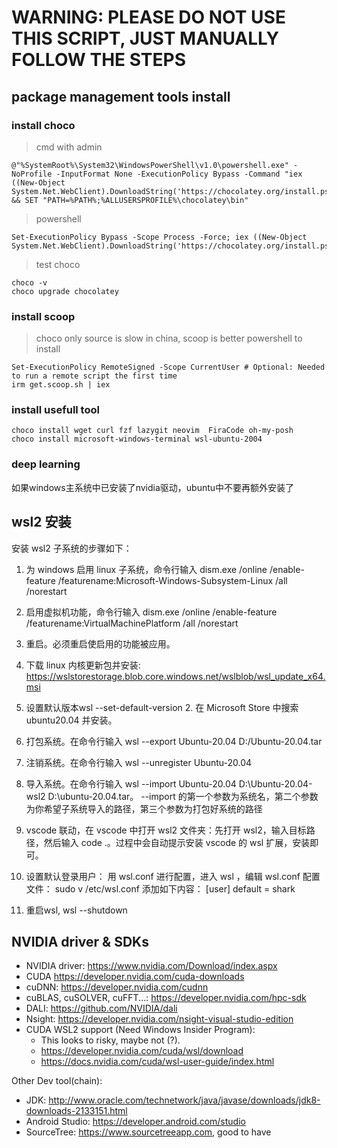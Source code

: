 
# WARNING: PLEASE DO NOT USE THIS SCRIPT, JUST MANUALLY FOLLOW THE STEPS

## package management tools install

### install choco

> cmd with admin

```
@"%SystemRoot%\System32\WindowsPowerShell\v1.0\powershell.exe" -NoProfile -InputFormat None -ExecutionPolicy Bypass -Command "iex ((New-Object System.Net.WebClient).DownloadString('https://chocolatey.org/install.ps1'))" && SET "PATH=%PATH%;%ALLUSERSPROFILE%\chocolatey\bin"

```

> powershell

```
Set-ExecutionPolicy Bypass -Scope Process -Force; iex ((New-Object System.Net.WebClient).DownloadString('https://chocolatey.org/install.ps1'))

```

> test choco

```
choco -v
choco upgrade chocolatey

```

### install scoop
>
> choco only source is slow in china, scoop is better
> powershell to install

```
Set-ExecutionPolicy RemoteSigned -Scope CurrentUser # Optional: Needed to run a remote script the first time
irm get.scoop.sh | iex

```

### install usefull tool

```
choco install wget curl fzf lazygit neovim  FiraCode oh-my-posh 
choco install microsoft-windows-terminal wsl-ubuntu-2004

```


### deep learning
如果windows主系统中已安装了nvidia驱动，ubuntu中不要再额外安装了


## wsl2 安装

安装 wsl2 子系统的步骤如下：

1. 为 windows 启用 linux 子系统，命令行输入 dism.exe /online /enable-feature /featurename:Microsoft-Windows-Subsystem-Linux /all /norestart
2. 启用虚拟机功能，命令行输入 dism.exe /online /enable-feature /featurename:VirtualMachinePlatform /all /norestart
3. 重启。必须重启使启用的功能被应用。
4. 下载 linux 内核更新包并安装: https://wslstorestorage.blob.core.windows.net/wslblob/wsl_update_x64.msi
5. 设置默认版本wsl --set-default-version 2. 在 Microsoft Store 中搜索 ubuntu20.04 并安装。

6. 打包系统。在命令行输入 wsl --export Ubuntu-20.04 D:/Ubuntu-20.04.tar
7. 注销系统。在命令行输入 wsl --unregister Ubuntu-20.04 
8. 导入系统。在命令行输入 wsl --import Ubuntu-20.04 D:\Ubuntu-20.04-wsl2 D:\ubuntu-20.04.tar。
   --import 的第一个参数为系统名，第二个参数为你希望子系统导入的路径，第三个参数为打包好系统的路径
9. vscode 联动，在 vscode 中打开 wsl2 文件夹：先打开 wsl2，输入目标路径，然后输入 code .。过程中会自动提示安装 vscode 的 wsl 扩展，安装即可。

10. 设置默认登录用户： 用 wsl.conf 进行配置，进入 wsl ，编辑 wsl.conf 配置文件：
sudo v /etc/wsl.conf
添加如下内容：
[user]
default = shark
11. 重启wsl, wsl --shutdown


## NVIDIA driver & SDKs

- NVIDIA driver: <https://www.nvidia.com/Download/index.aspx>
- CUDA <https://developer.nvidia.com/cuda-downloads>
- cuDNN: <https://developer.nvidia.com/cudnn>
- cuBLAS, cuSOLVER, cuFFT...: <https://developer.nvidia.com/hpc-sdk>
- DALI: <https://github.com/NVIDIA/dali>
- Nsight: <https://developer.nvidia.com/nsight-visual-studio-edition>
- CUDA WSL2 support (Need Windows Insider Program):
  - This looks to risky, maybe not (?).
  - <https://developer.nvidia.com/cuda/wsl/download>
  - <https://docs.nvidia.com/cuda/wsl-user-guide/index.html>

Other Dev tool(chain):

- JDK: <http://www.oracle.com/technetwork/java/javase/downloads/jdk8-downloads-2133151.html>
- Android Studio: <https://developer.android.com/studio>
- SourceTree: <https://www.sourcetreeapp.com>, good to have
